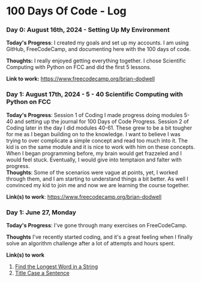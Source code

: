 # 100 Days Of Code - Log

### Day 0: August 16th, 2024 - Setting Up My Environment 

**Today's Progress**: I created my goals and set up my accounts. I am using GitHub, FreeCodeCamp, and documenting here with the 100 days of code. 

**Thoughts:** I really enjoyed getting everything together. I chose Scientific Computing with Python on FCC and did the first 5 lessons. 

**Link to work:** https://www.freecodecamp.org/brian-dodwell

### Day 1: August 17th, 2024 - 5 - 40 Scientific Computing with Python on FCC 

**Today's Progress**: Session 1 of Coding I made progress doing modules 5-40 and setting up the journal for 100 Days of Code Progress. 
                      Session 2 of Coding later in the day I did modules 40-61. These grew to be a bit tougher for me as I began building on to the knowledge. I want to believe I was                                     trying to over complicate a simple concept and read too much into it. The kid is on the same module and it is nice to work with him on these                                             concepts. When I began programming before, my brain would get frazzeled and I would feel stuck. Eventually, I would give into temptaion and falter                                       with progress.  
**Thoughts**: Some of the scenarios were vague at points, yet, I worked through them, and I am starting to understand things a bit better. As well I convinced my kid to join me and now we are learning the course together. 

**Link(s) to work**: https://www.freecodecamp.org/brian-dodwell


### Day 1: June 27, Monday

**Today's Progress**: I've gone through many exercises on FreeCodeCamp.

**Thoughts** I've recently started coding, and it's a great feeling when I finally solve an algorithm challenge after a lot of attempts and hours spent.

**Link(s) to work**
1. [Find the Longest Word in a String](https://www.freecodecamp.com/challenges/find-the-longest-word-in-a-string)
2. [Title Case a Sentence](https://www.freecodecamp.com/challenges/title-case-a-sentence)
